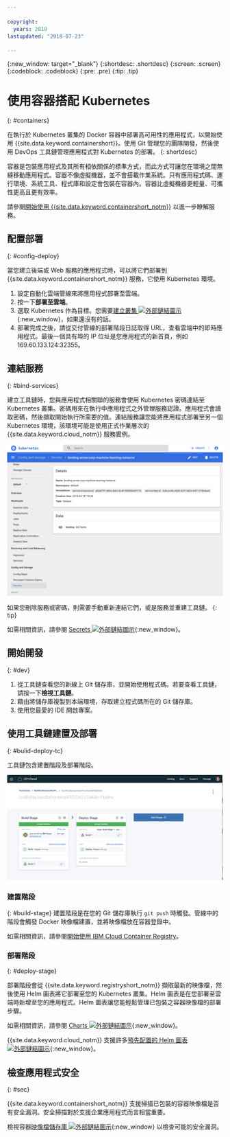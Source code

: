 ```yaml
---

copyright:
  years: 2018
lastupdated: "2018-07-23"

---
```

{:new_window: target="_blank"}
{:shortdesc: .shortdesc}
{:screen: .screen}
{:codeblock: .codeblock}
{:pre: .pre}
{:tip: .tip}

# 使用容器搭配 Kubernetes
{: #containers}

在執行於 Kubernetes 叢集的 Docker 容器中部署高可用性的應用程式，以開始使用 {{site.data.keyword.containershort}}。使用 Git 管理您的團隊開發，然後使用 DevOps 工具鏈管理應用程式對 Kubernetes 的部署。
{: shortdesc}

容器是包裝應用程式及其所有相依關係的標準方式，而此方式可讓您在環境之間無縫移動應用程式。容器不像虛擬機器，並不會搭載作業系統。只有應用程式碼、運行環境、系統工具、程式庫和設定會包裝在容器內。容器比虛擬機器更輕量、可攜性更高且更有效率。


請參閱[開始使用 {{site.data.keyword.containershort_notm}}](/docs/containers/container_index.html#container_index) 以進一步瞭解服務。

## 配置部署
{: #config-deploy}

當您建立後端或 Web 服務的應用程式時，可以將它們部署到 {{site.data.keyword.containershort_notm}} 服務，它使用 Kubernetes 環境。

1. 設定自動化雲端管線來將應用程式部署至雲端。
2. 按一下**部署至雲端**。
3. 選取 Kubernetes 作為目標。您需要[建立叢集 ![外部鏈結圖示](../../icons/launch-glyph.svg "外部鏈結圖示")](https://console.bluemix.net/containers-kubernetes/catalog/cluster/create){:new_window}，如果還沒有的話。
4. 部署完成之後，請從交付管線的部署階段日誌取得 URL，查看雲端中的即時應用程式。最後一個具有埠的 IP 位址是您應用程式的新首頁，例如 169.60.133.124:32355。

## 連結服務
{: #bind-services}

建立工具鏈時，您與應用程式相關聯的服務會使用 Kubernetes 密碼連結至 Kubernetes 叢集。密碼用來在執行中應用程式之外管理服務認證。應用程式會讀取密碼，然後擷取開始執行所需要的值。連結服務讓您能將應用程式部署至另一個 Kubernetes 環境，該環境可能是使用正式作業層次的 {{site.data.keyword.cloud_notm}} 服務實例。

![檢視工具鏈](images/kubesecrets.png)

如果您刪除服務或密碼，則需要手動重新連結它們，或是服務並重建工具鏈。
{: tip}

如需相關資訊，請參閱 [Secrets ![外部鏈結圖示](../../icons/launch-glyph.svg "外部鏈結圖示")](https://kubernetes.io/docs/concepts/configuration/secret/){:new_window}。

## 開始開發
{: #dev}

1. 從工具鏈查看您的新線上 Git 儲存庫，並開始使用程式碼。若要查看工具鏈，請按一下**檢視工具鏈**。
2. 藉由將儲存庫複製到本端環境，存取建立程式碼所在的 Git 儲存庫。
3. 使用您最愛的 IDE 開啟專案。

## 使用工具鏈建置及部署
{: #bulid-deploy-tc}

工具鏈包含建置階段及部署階段。

![檢視工具鏈](images/deploytoolchain.png)

### 建置階段
{: #build-stage}
建置階段是在您的 Git 儲存庫執行 `git push` 時觸發。管線中的階段會觸發 Docker 映像檔建置，並將映像檔放在容器登錄中。

如需相關資訊，請參閱[開始使用 IBM Cloud Container Registry](/docs/services/Registry/index.html#index)。

### 部署階段
{: #deploy-stage}

部署階段會從 {{site.data.keyword.registryshort_notm}} 擷取最新的映像檔，然後使用 Helm 圖表將它部署至您的 Kubernetes 叢集。Helm 圖表是在您部署至雲端時新增至您的應用程式。Helm 圖表讓您能輕鬆管理已包裝之容器映像檔的部署步驟。

如需相關資訊，請參閱 [Charts ![外部鏈結圖示](../../icons/launch-glyph.svg "外部鏈結圖示")](https://docs.helm.sh/developing_charts/){:new_window}。

{{site.data.keyword.cloud_notm}} 支援許多[預先配置的 Helm 圖表 ![外部鏈結圖示](../../icons/launch-glyph.svg "外部鏈結圖示")](https://console.bluemix.net/containers-kubernetes/solutions/helm-charts){:new_window}。

## 檢查應用程式安全
{: #sec}

{{site.data.keyword.containershort_notm}} 支援掃描已包裝的容器映像檔是否有安全漏洞。安全掃描對於支援企業應用程式而言相當重要。

檢視容器[映像檔儲存庫 ![外部鏈結圖示](../../icons/launch-glyph.svg "外部鏈結圖示")](https://console.bluemix.net/containers-kubernetes/registry/private){:new_window} 以檢查可能的安全漏洞。
